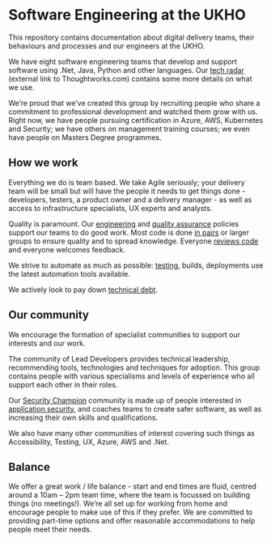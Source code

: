 # Software Engineering at the UKHO

This repository contains documentation about digital delivery teams, their behaviours and processes and our engineers at the UKHO.

We have eight software engineering teams that develop and support software using .Net, Java, Python and other languages.  Our [tech radar](https://radar.thoughtworks.com/?sheetId=https://raw.githubusercontent.com/UKHO/docs/master/docs/software-engineering-policies/PublicRadar.csv) (external link to Thoughtworks.com) contains some more details on what we use.

We’re proud that we’ve created this group by recruiting people who share a commitment to professional development and watched them grow with us.   Right now, we have people pursuing certification in Azure, AWS, Kubernetes and Security; we have others on management training courses; we even have people on Masters Degree programmes. 


## How we work

Everything we do is team based.  We take Agile seriously; your delivery team will be small but will have the people it needs to get things done - developers, testers, a product owner and a delivery manager - as well as access to infrastructure specialists, UX experts and analysts. 

Quality is paramount.  Our [engineering](./docs/software-engineering-policies/README.md) and [quality assurance](./docs/quality-assurance/README.md) policies support our teams to do good work.  Most code is done [in pairs](./docs/software-engineering-policies/PairProgramming/PairProgrammingPolicy.md) or larger groups to ensure quality and to spread knowledge.  Everyone [reviews code](./docs/software-engineering-policies/CodeReview/CodeReviewPolicy.md) and everyone welcomes feedback. 

We strive to automate as much as possible: [testing](./docs/quality-assurance/test-strategy.md), builds, deployments use the latest automation tools available.

We actively look to pay down [technical debt](./docs/software-engineering-policies/TechnicalDebt/TechnicalDebtGuidance.md).

## Our community

We encourage the formation of specialist communities to support our interests and our work.

The community of Lead Developers provides technical leadership, recommending tools, technologies and techniques for adoption.  This group contains people with various specialisms and levels of experience who all support each other in their roles.

Our [Security Champion](./docs/software-engineering-policies/SecureDevelopment/SecurityChampion.md) community is made up of people interested in [application security](./docs/software-engineering-policies/SecureDevelopment/SecureDevelopmentPolicy.md), and coaches teams to create safer software, as well as increasing their own skills and qualifications.

We also have many other communities of interest covering such things as Accessibility, Testing, UX, Azure, AWS and .Net.

## Balance

We offer a great work / life balance - start and end times are fluid, centred around a 10am – 2pm team time, where the team is focussed on building things (no meetings!).  We’re all set up for working from home and encourage people to make use of this if they prefer.  We are committed to providing part-time options and offer reasonable accommodations to help people meet their needs. 

